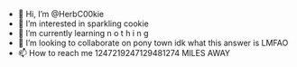 - 👋 Hi, I’m @HerbC00kie
- 👀 I’m interested in sparkling cookie
- 🌱 I’m currently learning n o t h i n g
- 💞️ I’m looking to collaborate on pony town idk what this answer is LMFAO
- 📫 How to reach me 1247219247129481274 MILES AWAY

<!---
HerbC00kie/HerbC00kie is a ✨ special ✨ repository because its `README.md` (this file) appears on your GitHub profile.
You can click the Preview link to take a look at your changes.
--->
